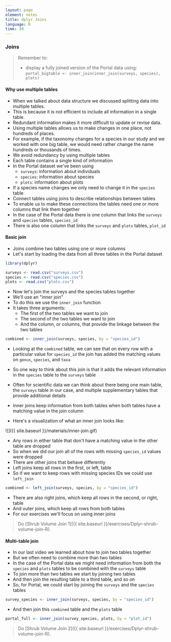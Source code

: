 ```yaml
---
layout: page
element: notes
title: dplyr Joins
language: R
time: 30
---
```


### Joins

> Remember to:
>
> * display a fully joined version of the Portal data using:  
> `portal_bigtable <- inner_join(inner_join(surveys, species), plots)`

#### Why use multiple tables

* When we talked about data structure we discussed splitting data into multiple tables.
* This is because it is not efficient to include all information in a single table.
* Redundant information makes it more difficult to update or revise data.
* Using multiple tables allows us to make changes in one place, not hundreds of places.
* For example, if the taxonomy changes for a species in our study and we worked with one big table, we would need rather change the name hundreds or thousands of times. 
* We avoid redundancy by using multiple tables
* Each table contains a single kind of information
* In the Portal dataset we've been using
    * `surveys`: information about individuals
    * `species`: information about species
    * `plots`: information about plots
* If a species name changes we only need to change it in the `species` table
* Connect tables using joins to describe relationships between tables
* To enable us to make these connections the tables need one or more columns that link them together
* In the case of the Portal data there is one column that links the `surveys` and `species` tables, `species_id`
* There is also one column that links the `surveys` and `plots` tables, `plot_id`

#### Basic join

* Joins combine two tables using one or more columns
* Let's start by loading the data from all three tables in the Portal dataset

```r
library(dplyr)

surveys <- read.csv("surveys.csv")
species <- read.csv("species.csv")
plots <- read.csv("plots.csv")
```

* Now let's join the surveys and the species tables together
* We'll use an "inner join"
* To do this we use the `inner_join` function
* It takes three arguments:
  * The first of the two tables we want to join
  * The second of the two tables we want to join
  * And the column, or columns, that provide the linkage between the two tables

```r
combined <- inner_join(surveys, species, by = "species_id")
```

* Looking at the `combined` table, we can see that on every row with a particular value for `species_id` the join has added the matching values on `genus`, `species`, and `taxa`
* So one way to think about this join is that it adds the relevant information in the `species` table to the `surveys` table
* Often for scientific data we can think about there being one main table, the `surveys` table in our case, and multiple supplementary tables that provide additional details

* Inner joins keep information from both tables when both tables have a matching value in the join column
* Here's a visualization of what an inner join looks like:

![]({{ site.baseurl }}/materials/inner-join.gif)

* Any rows in either table that don't have a matching value in the other table are dropped
* So when we did our join all of the rows with missing `species_id` values were dropped
* There are other joins that behave differently
* Left joins keep all rows in the first, or left, table
* So if we want to keep rows with missing species IDs we could use `left_join`

```r
combined <- left_join(surveys, species, by = "species_id")
```

* There are also right joins, which keep all rows in the second, or right, table
* And outer joins, which keep all rows from both tables
* For our exercises we'll focus on using inner joins

> Do [Shrub Volume Join 1]({{ site.baseurl }}/exercises/Dplyr-shrub-volume-join-R).


#### Multi-table join

* In our last video we learned about how to join two tables together
* But we often need to combine more than two tables
* In the case of the Portal data we might need information from both the `species` and `plots` tables to be combined with the `surveys` table
* To join more than two tables we start by joining two tables
* And then join the resulting table to a third table, and so on
* So, for Portal, we could start by joining the `surveys` and the `species` tables 

```r
survey_species <- inner_join(surveys, species, by = "species_id")
```

* And then join this `combined` table and the `plots` table

```r
portal_full <- inner_join(survey_species, plots, by = "plot_id")
```

> Do [Shrub Volume Join 2]({{ site.baseurl }}/exercises/Dplyr-shrub-volume-join-R). 
